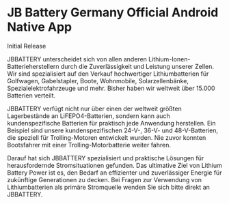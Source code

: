 # JB Battery Germany Official Android Native App

Initial Release

JBBATTERY unterscheidet sich von allen anderen Lithium-Ionen-Batterieherstellern durch die Zuverlässigkeit und Leistung unserer Zellen. Wir sind spezialisiert auf den Verkauf hochwertiger Lithiumbatterien für Golfwagen, Gabelstapler, Boote, Wohnmobile, Solarzellenbänke, Spezialelektrofahrzeuge und mehr. Bisher haben wir weltweit über 15.000 Batterien verteilt.

JBBATTERY verfügt nicht nur über einen der weltweit größten Lagerbestände an LiFEPO4-Batterien, sondern kann auch kundenspezifische Batterien für praktisch jede Anwendung herstellen. Ein Beispiel sind unsere kundenspezifischen 24-V-, 36-V- und 48-V-Batterien, die speziell für Trolling-Motoren entwickelt wurden. Nie zuvor konnten Bootsfahrer mit einer Trolling-Motorbatterie weiter fahren.

Darauf hat sich JBBATTERY spezialisiert und praktische Lösungen für herausfordernde Stromsituationen gefunden. Das ultimative Ziel von Lithium Battery Power ist es, den Bedarf an effizienter und zuverlässiger Energie für zukünftige Generationen zu decken. Bei Fragen zur Verwendung von Lithiumbatterien als primäre Stromquelle wenden Sie sich bitte direkt an JBBATTERY.
